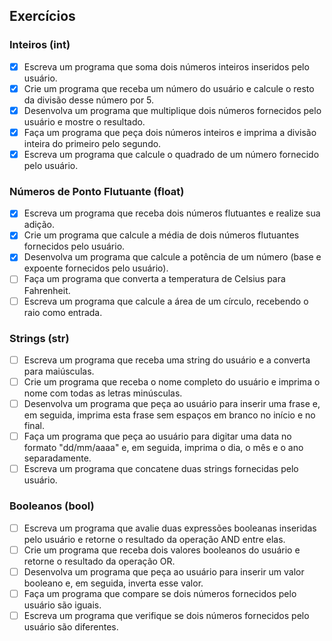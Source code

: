 ## Exercícios
### Inteiros (int)

- [X] Escreva um programa que soma dois números inteiros inseridos pelo usuário.
- [X] Crie um programa que receba um número do usuário e calcule o resto da divisão desse número por 5.
- [X] Desenvolva um programa que multiplique dois números fornecidos pelo usuário e mostre o resultado.
- [X] Faça um programa que peça dois números inteiros e imprima a divisão inteira do primeiro pelo segundo.
- [X] Escreva um programa que calcule o quadrado de um número fornecido pelo usuário.

### Números de Ponto Flutuante (float)
- [X] Escreva um programa que receba dois números flutuantes e realize sua adição.
- [X] Crie um programa que calcule a média de dois números flutuantes fornecidos pelo usuário.
- [X] Desenvolva um programa que calcule a potência de um número (base e expoente fornecidos pelo usuário).
- [ ] Faça um programa que converta a temperatura de Celsius para Fahrenheit.
- [ ] Escreva um programa que calcule a área de um círculo, recebendo o raio como entrada.

### Strings (str)
- [ ] Escreva um programa que receba uma string do usuário e a converta para maiúsculas.
- [ ] Crie um programa que receba o nome completo do usuário e imprima o nome com todas as letras minúsculas.
- [ ] Desenvolva um programa que peça ao usuário para inserir uma frase e, em seguida, imprima esta frase sem espaços em branco no início e no final.
- [ ] Faça um programa que peça ao usuário para digitar uma data no formato "dd/mm/aaaa" e, em seguida, imprima o dia, o mês e o ano separadamente.
- [ ] Escreva um programa que concatene duas strings fornecidas pelo usuário.

### Booleanos (bool)
- [ ] Escreva um programa que avalie duas expressões booleanas inseridas pelo usuário e retorne o resultado da operação AND entre elas.
- [ ] Crie um programa que receba dois valores booleanos do usuário e retorne o resultado da operação OR.
- [ ] Desenvolva um programa que peça ao usuário para inserir um valor booleano e, em seguida, inverta esse valor.
- [ ] Faça um programa que compare se dois números fornecidos pelo usuário são iguais.
- [ ] Escreva um programa que verifique se dois números fornecidos pelo usuário são diferentes.